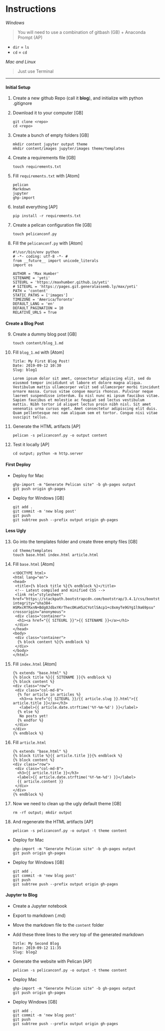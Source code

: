 # Instructions

*Windows*

>  You will need to use a combination of gitbash (GB) + Anaconda Prompt (AP)

- `dir` = `ls` 
- `cd` = `cd`

*Mac and Linux*

>  Just use Terminal

---

#### Initial Setup

1. Create a new github Repo (call it **blog**), and initialize with python .gitignore

2. Download it to your computer [GB]

   ```
   git clone <repo>
   cd <repo>
   ```

3. Create a bunch of empty folders [GB]

   ```
   mkdir content jupyter output theme
   mkdir content/images jupyter/images theme/templates
   ```

4. Create a requirements file [GB]

   ```
   touch requirements.txt
   ```

5. Fill `requirements.txt` with [Atom]

   ```
   pelican
   Markdown
   jupyter
   ghp-import
   ```

6. Install everything [AP]

   ```
   pip install -r requirements.txt
   ```

7. Create a pelican configuration file [GB]

   ```
   touch pelicanconf.py
   ```

8. Fill the `pelicanconf.py` with [Atom]

   ```
   #!/usr/bin/env python
   # -*- coding: utf-8 -*- #
   from __future__ import unicode_literals
   import os
   
   AUTHOR = 'Max Humber'
   SITENAME = 'yeti'
   SITEURL = 'https://maxhumber.github.io/yeti'
   # SITEURL = 'https://pages.git.generalassemb.ly/max/yeti'
   PATH = 'content'
   STATIC_PATHS = ['images']
   TIMEZONE = 'America/Toronto'
   DEFAULT_LANG = 'en'
   DEFAULT_PAGINATION = 10
   RELATIVE_URLS = True
   ```

#### Create a Blog Post

9. Create a dummy blog post [GB]

   ```
   touch content/blog_1.md
   ```

10. Fill `blog_1.md` with [Atom]

    ```
    Title: My First Blog Post!
    Date: 2019-09-12 10:30
    Slug: blog1
    
    Lorem ipsum dolor sit amet, consectetur adipiscing elit, sed do eiusmod tempor incididunt ut labore et dolore magna aliqua. Vestibulum mattis ullamcorper velit sed ullamcorper morbi tincidunt ornare massa. Cursus vitae congue mauris rhoncus. Pulvinar neque laoreet suspendisse interdum. Eu nisl nunc mi ipsum faucibus vitae. Sapien faucibus et molestie ac feugiat sed lectus vestibulum mattis. Nibh tortor id aliquet lectus proin nibh nisl. Sit amet venenatis urna cursus eget. Amet consectetur adipiscing elit duis. Quam pellentesque nec nam aliquam sem et tortor. Congue nisi vitae suscipit tellus.
    ```

11. Generate the HTML artifacts [AP]

    ```
    pelican -s pelicanconf.py -o output content
    ```

12. Test it locally [AP]

    ```
    cd output; python -m http.server
    ```

#### First Deploy

- Deploy for Mac

  ````
  ghp-import -m "Generate Pelican site" -b gh-pages output
  git push origin gh-pages
  ````

- Deploy for Windows [GB]

  ```
  git add .
  git commit -m 'new blog post'
  git push
  git subtree push --prefix output origin gh-pages
  ```

#### Less Ugly 

13. Go into the templates folder and create three empty files [GB]

    ```
    cd theme/templates
    touch base.html index.html article.html
    ```

14. Fill `base.html` [Atom]

    ```
    <!DOCTYPE html>
    <html lang="en">
    <head>
     <title>{% block title %}{% endblock %}</title>
     <!-- Latest compiled and minified CSS -->
     <link rel="stylesheet" href="https://stackpath.bootstrapcdn.com/bootstrap/3.4.1/css/bootstrap.min.css" integrity="sha384-HSMxcRTRxnN+Bdg0JdbxYKrThecOKuH5zCYotlSAcp1+c8xmyTe9GYg1l9a69psu" crossorigin="anonymous">
     <div class="container">
      <h1><a href="{{ SITEURL }}">{{ SITENAME }}</a></h1>
     </div>
    </head>
    <body>
     <div class="container">
      {% block content %}{% endblock %}
     </div>
    </body>
    </html>
    ```

15. Fill `index.html` [Atom]

    ```
    {% extends "base.html" %}
    {% block title %}{{ SITENAME }}{% endblock %}
    {% block content %}
    <div class="row">
     <div class="col-md-8">
      {% for article in articles %}
       <h3><a href="{{ SITEURL }}/{{ article.slug }}.html">{{ article.title }}</a></h3>
       <label>{{ article.date.strftime('%Y-%m-%d') }}</label>
      {% else %}
       No posts yet!
      {% endfor %}
     </div>
    </div>
    {% endblock %}
    ```

16. Fill `article.html`

    ```
    {% extends "base.html" %}
    {% block title %}{{ article.title }}{% endblock %}
    {% block content %}
    <div class="row">
     <div class="col-md-8">
      <h3>{{ article.title }}</h3>
      <label>{{ article.date.strftime('%Y-%m-%d') }}</label>
      {{ article.content }}
     </div>
    </div>
    {% endblock %}
    ```

17. Now we need to clean up the ugly default theme [GB]

    ```
    rm -rf output; mkdir output
    ```

18. And regenerate the HTML artifacts [AP]

    ```
    pelican -s pelicanconf.py -o output -t theme content
    ```

- Deploy for Mac

  ```
  ghp-import -m "Generate Pelican site" -b gh-pages output
  git push origin gh-pages
  ```

- Deploy for Windows [GB]

  ```
  git add .
  git commit -m 'new blog post'
  git push
  git subtree push --prefix output origin gh-pages
  ```

#### Jupyter to Blog

- Create a Jupyter notebook

- Export to markdown (.md)

- Move the markdown file to the `content` folder

- Add these three lines to the very top of the generated markdown

  ```
  Title: My Second Blog
  Date: 2019-09-12 11:35
  Slug: blog2
  ```

- Generate the website with Pelican [AP]

  ```
  pelican -s pelicanconf.py -o output -t theme content
  ```

- Deploy Mac

  ```
  ghp-import -m "Generate Pelican site" -b gh-pages output
  git push origin gh-pages
  ```

- Deploy Windows [GB]

  ```
  git add .
  git commit -m 'new blog post'
  git push
  git subtree push --prefix output origin gh-pages
  ```